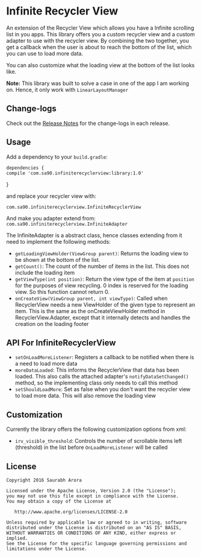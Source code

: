 Infinite Recycler View
=================

An extension of the Recycler View which allows you have a Infinite scrolling list in you apps. This library offers you a custom recycler view and a custom adapter to use with the recycler view. By combining the two together, you get a callback when the user is about to reach the bottom of the list, which you can use to load more data.

You can also customize what the loading view at the bottom of the list looks like.

**Note:** This library was built to solve a case in one of the app I am working on. Hence, it only work with `LinearLayoutManager`

Change-logs
-------
Check out the [Release Notes](https://github.com/saurabharora90/InfiniteRecyclerView/releases "Releases") for the change-logs in each release.

Usage
-------
Add a dependency to your `build.gradle`:

    dependencies {
    compile 'com.sa90.infiniterecyclerview:library:1.0'
}

and replace your recycler view with:

`com.sa90.infiniterecyclerview.InfiniteRecyclerView`

And make you adapter extend from:
`com.sa90.infiniterecyclerview.InfiniteAdapter`

The InfiniteAdapter is a abstract class, hence classes extending from it need to implement the following methods:

 - `getLoadingViewHolder(ViewGroup parent)`: Returns the loading view to be shown at the bottom of the list.
 - `getCount()`: The count of the number of items in the list. This does not include the loading item
 - `getViewType(int position)`: Return the view type of the item at `position` for the purposes of view recycling. 0 index is reserved for the loading view. So this function cannot return 0.
 - `onCreateView(ViewGroup parent, int viewType)`: Called when RecyclerView needs a new ViewHolder of the given type to represent an item. This is the same as the onCreateViewHolder method in RecyclerView.Adapter, except that it internally detects and handles the creation on the loading footer

API For InfiniteRecyclerView
-------
 - `setOnLoadMoreListener`: Registers a callback to be notified when there is a need to load more data
 - `moreDataLoaded`: This informs the RecyclerView that data has been loaded. This also calls the attached adapter's `notifyDataSetChanged()` method, so the implementing class only needs to call this method
 - `setShouldLoadMore`: Set as false when you don't want the recycler view to load more data. This will also remove the loading view

Customization
-------
Currently the library offers the following customization options from xml:

 - `irv_visible_threshold`: Controls the number of scrollable items left (threshold) in the list before `OnLoadMoreListener` will be called

License
-------

    Copyright 2016 Saurabh Arora

    Licensed under the Apache License, Version 2.0 (the "License");
    you may not use this file except in compliance with the License.
    You may obtain a copy of the License at

       http://www.apache.org/licenses/LICENSE-2.0

    Unless required by applicable law or agreed to in writing, software
    distributed under the License is distributed on an "AS IS" BASIS,
    WITHOUT WARRANTIES OR CONDITIONS OF ANY KIND, either express or implied.
    See the License for the specific language governing permissions and
    limitations under the License.
